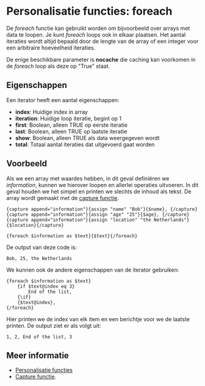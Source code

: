 # Personalisatie functies: foreach

De *foreach* functie kan gebruikt worden om bijvoorbeeld over arrays 
met data te loopen. Je kunt *foreach* loops ook in elkaar plaatsen. Het aantal 
iteraties wordt altijd bepaald door de lengte van de array of een integer 
voor een arbitraire hoeveelheid iteraties.

De enige beschikbare parameter is **nocache** die caching kan voorkomen 
in de *foreach* loop als deze op "True" staat.

## Eigenschappen

Een iterator heeft een aantal eigenschappen:

* **index**: Huidige index in array
* **iteration**: Huidige loop iteratie, begint op 1
* **first**: Boolean, alleen TRUE op eerste iteratie
* **last**: Boolean, alleen TRUE op laatste iteratie
* **show**: Boolean, alleen TRUE als data weergegeven wordt
* **total**: Totaal aantal iteraties dat uitgevoerd gaat worden

## Voorbeeld

Als we een array met waardes hebben, in dit geval definiëren we *information*, 
kunnen we hierover loopen en allerlei operaties uitvoeren. In dit geval 
houden we het simpel en printen we slechts de inhoud als tekst. De array 
wordt gemaakt met de [capture functie](./personalization-functions-capture).

    {capture append="information"}{assign "name" "Bob"}{$name}, {/capture}
    {capture append="information"}{assign "age" "25"}{$age}, {/capture}
    {capture append="information"}{assign "location" "the Netherlands"}{$location}{/capture}

    {foreach $information as $text}{$text}{/foreach}
    
De output van deze code is:

`Bob, 25, the Netherlands`
    
We kunnen ook de andere eigenschappen van de iterator gebruiken:

    {foreach $information as $text}
        {if $text@index eq 3}
            End of the list,
        {\if}
        {$text@index}, 
    {/foreach}
    
Hier printen we de index van elk item en een berichtje voor we de laatste 
printen. De output ziet er als volgt uit:

`1, 2, End of the list, 3`
    
## Meer informatie

* [Personalisatie functies](./publisher-personalization-functions)
* [Capture functie](./personalization-functions-capture).
